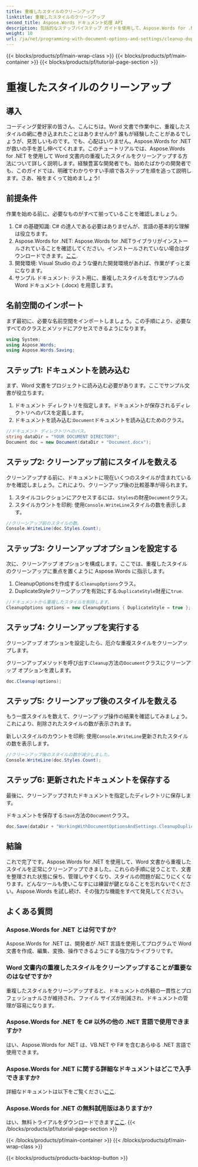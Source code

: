 ```yaml
---
title: 重複したスタイルのクリーンアップ
linktitle: 重複したスタイルのクリーンアップ
second_title: Aspose.Words ドキュメント処理 API
description: 包括的なステップバイステップ ガイドを使用して、Aspose.Words for .NET を使用して Word 文書内の重複したスタイルをクリーンアップする方法を学びます。
weight: 10
url: /ja/net/programming-with-document-options-and-settings/cleanup-duplicate-style/
---
```


{{< blocks/products/pf/main-wrap-class >}}
{{< blocks/products/pf/main-container >}}
{{< blocks/products/pf/tutorial-page-section >}}

# 重複したスタイルのクリーンアップ

## 導入

コーディング愛好家の皆さん、こんにちは。Word 文書で作業中に、重複したスタイルの網に巻き込まれたことはありませんか? 誰もが経験したことがあるでしょうが、見苦しいものです。でも、心配はいりません。Aspose.Words for .NET が救いの手を差し伸べてくれます。このチュートリアルでは、Aspose.Words for .NET を使用して Word 文書内の重複したスタイルをクリーンアップする方法について詳しく説明します。経験豊富な開発者でも、始めたばかりの開発者でも、このガイドでは、明確でわかりやすい手順で各ステップを順を追って説明します。さあ、袖をまくって始めましょう!

## 前提条件

作業を始める前に、必要なものがすべて揃っていることを確認しましょう。

1. C# の基礎知識: C# の達人である必要はありませんが、言語の基本的な理解は役立ちます。
2. Aspose.Words for .NET: Aspose.Words for .NETライブラリがインストールされていることを確認してください。インストールされていない場合はダウンロードできます。[ここ](https://releases.aspose.com/words/net/).
3. 開発環境: Visual Studio のような優れた開発環境があれば、作業がずっと楽になります。
4. サンプル ドキュメント: テスト用に、重複したスタイルを含むサンプルの Word ドキュメント (.docx) を用意します。

## 名前空間のインポート

まず最初に、必要な名前空間をインポートしましょう。この手順により、必要なすべてのクラスとメソッドにアクセスできるようになります。

```csharp
using System;
using Aspose.Words;
using Aspose.Words.Saving;
```

## ステップ1: ドキュメントを読み込む

まず、Word 文書をプロジェクトに読み込む必要があります。ここでサンプル文書が役立ちます。

1. ドキュメント ディレクトリを指定します。ドキュメントが保存されるディレクトリへのパスを定義します。
2. ドキュメントを読み込む:`Document`ドキュメントを読み込むためのクラス。

```csharp
//ドキュメント ディレクトリへのパス。
string dataDir = "YOUR DOCUMENT DIRECTORY";
Document doc = new Document(dataDir + "Document.docx");
```

## ステップ2: クリーンアップ前にスタイルを数える

クリーンアップする前に、ドキュメントに現在いくつのスタイルが含まれているかを確認しましょう。これにより、クリーンアップ後の比較基準が得られます。

1. スタイルコレクションにアクセスするには、`Styles`の財産`Document`クラス。
2. スタイルカウントを印刷: 使用`Console.WriteLine`スタイルの数を表示します。

```csharp
//クリーンアップ前のスタイルの数。
Console.WriteLine(doc.Styles.Count);
```

## ステップ3: クリーンアップオプションを設定する

次に、クリーンアップ オプションを構成します。ここでは、重複したスタイルのクリーンアップに重点を置くように Aspose.Words に指示します。

1.  CleanupOptionsを作成する:`CleanupOptions`クラス。
2.  DuplicateStyleクリーンアップを有効にする:`DuplicateStyle`財産に`true`.

```csharp
//ドキュメントから重複したスタイルを削除します。
CleanupOptions options = new CleanupOptions { DuplicateStyle = true };
```

## ステップ4: クリーンアップを実行する

クリーンアップ オプションを設定したら、厄介な重複スタイルをクリーンアップします。

クリーンアップメソッドを呼び出す:`Cleanup`方法の`Document`クラスにクリーンアップ オプションを渡します。

```csharp
doc.Cleanup(options);
```

## ステップ5: クリーンアップ後のスタイルを数える

もう一度スタイルを数えて、クリーンアップ操作の結果を確認してみましょう。これにより、削除されたスタイルの数が表示されます。

新しいスタイルのカウントを印刷: 使用`Console.WriteLine`更新されたスタイルの数を表示します。

```csharp
//クリーンアップ後のスタイルの数が減少しました。
Console.WriteLine(doc.Styles.Count);
```

## ステップ6: 更新されたドキュメントを保存する

最後に、クリーンアップされたドキュメントを指定したディレクトリに保存します。

ドキュメントを保存する:`Save`方法の`Document`クラス。

```csharp
doc.Save(dataDir + "WorkingWithDocumentOptionsAndSettings.CleanupDuplicateStyle.docx");
```

## 結論

これで完了です。Aspose.Words for .NET を使用して、Word 文書から重複したスタイルを正常にクリーンアップできました。これらの手順に従うことで、文書を整理された状態に保ち、管理しやすくなり、スタイルの問題が起こりにくくなります。どんなツールも使いこなすには練習が鍵となることを忘れないでください。Aspose.Words を試し続け、その強力な機能をすべて発見してください。

## よくある質問

### Aspose.Words for .NET とは何ですか?
Aspose.Words for .NET は、開発者が .NET 言語を使用してプログラムで Word 文書を作成、編集、変換、操作できるようにする強力なライブラリです。

### Word 文書内の重複したスタイルをクリーンアップすることが重要なのはなぜですか?
重複したスタイルをクリーンアップすると、ドキュメントの外観の一貫性とプロフェッショナルさが維持され、ファイル サイズが削減され、ドキュメントの管理が容易になります。

### Aspose.Words for .NET を C# 以外の他の .NET 言語で使用できますか?
はい、Aspose.Words for .NET は、VB.NET や F# を含むあらゆる .NET 言語で使用できます。

### Aspose.Words for .NET に関する詳細なドキュメントはどこで入手できますか?
詳細なドキュメントは以下をご覧ください[ここ](https://reference.aspose.com/words/net/).

### Aspose.Words for .NET の無料試用版はありますか?
はい、無料トライアルをダウンロードできます[ここ](https://releases.aspose.com/).
{{< /blocks/products/pf/tutorial-page-section >}}

{{< /blocks/products/pf/main-container >}}
{{< /blocks/products/pf/main-wrap-class >}}

{{< blocks/products/products-backtop-button >}}
